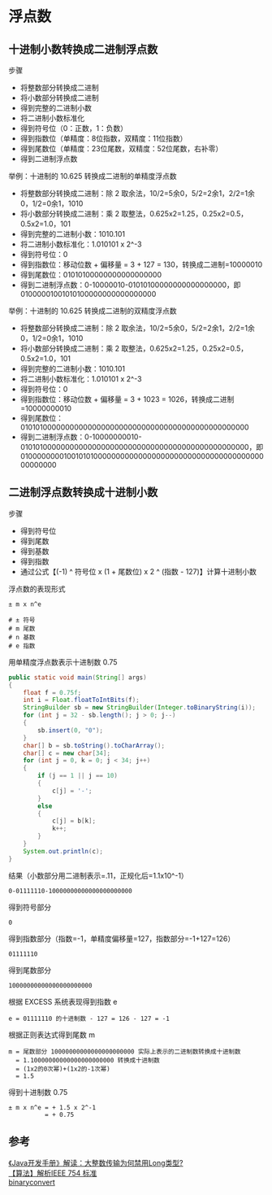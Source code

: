 # 浮点数

## 十进制小数转换成二进制浮点数
步骤
- 将整数部分转换成二进制
- 将小数部分转换成二进制
- 得到完整的二进制小数
- 将二进制小数标准化
- 得到符号位（0：正数，1：负数）
- 得到指数位（单精度：8位指数，双精度：11位指数）
- 得到尾数位（单精度：23位尾数，双精度：52位尾数，右补零）
- 得到二进制浮点数

举例：十进制的 10.625 转换成二进制的单精度浮点数
- 将整数部分转换成二进制：除 2 取余法，10/2=5余0，5/2=2余1，2/2=1余0，1/2=0余1，1010
- 将小数部分转换成二进制：乘 2 取整法，0.625x2=1.25，0.25x2=0.5，0.5x2=1.0，101
- 得到完整的二进制小数：1010.101
- 将二进制小数标准化：1.010101 x 2^-3
- 得到符号位：0
- 得到指数位：移动位数 + 偏移量 = 3 + 127 = 130，转换成二进制=10000010
- 得到尾数位：01010100000000000000000
- 得到二进制浮点数：0-10000010-01010100000000000000000，即 01000001001010100000000000000000

举例：十进制的 10.625 转换成二进制的双精度浮点数
- 将整数部分转换成二进制：除 2 取余法，10/2=5余0，5/2=2余1，2/2=1余0，1/2=0余1，1010
- 将小数部分转换成二进制：乘 2 取整法，0.625x2=1.25，0.25x2=0.5，0.5x2=1.0，101
- 得到完整的二进制小数：1010.101
- 将二进制小数标准化：1.010101 x 2^-3
- 得到符号位：0
- 得到指数位：移动位数 + 偏移量 = 3 + 1023 = 1026，转换成二进制=10000000010
- 得到尾数位：0101010000000000000000000000000000000000000000000000
- 得到二进制浮点数：0-10000000010-0101010000000000000000000000000000000000000000000000，即 0100000000100101010000000000000000000000000000000000000000000000

## 二进制浮点数转换成十进制小数
步骤
- 得到符号位
- 得到尾数
- 得到基数
- 得到指数
- 通过公式【(-1) ^ 符号位 x (1 + 尾数位) x 2 ^ (指数 - 127)】计算十进制小数

浮点数的表现形式
```
± m x n^e

# ± 符号
# m 尾数
# n 基数
# e 指数
```

用单精度浮点数表示十进制数 0.75
```java
public static void main(String[] args)
{
    float f = 0.75f;
    int i = Float.floatToIntBits(f);
    StringBuilder sb = new StringBuilder(Integer.toBinaryString(i));
    for (int j = 32 - sb.length(); j > 0; j--)
    {
        sb.insert(0, "0");
    }
    char[] b = sb.toString().toCharArray();
    char[] c = new char[34];
    for (int j = 0, k = 0; j < 34; j++)
    {
        if (j == 1 || j == 10)
        {
            c[j] = '-';
        }
        else
        {
            c[j] = b[k];
            k++;
        }
    }
    System.out.println(c);
}
```

结果（小数部分用二进制表示=.11，正规化后=1.1x10^-1）
```
0-01111110-10000000000000000000000
```

得到符号部分
```
0
```

得到指数部分（指数=-1，单精度偏移量=127，指数部分=-1+127=126）
```
01111110
```

得到尾数部分
```
10000000000000000000000
```

根据 EXCESS 系统表现得到指数 e
```
e = 01111110 的十进制数 - 127 = 126 - 127 = -1
```

根据正则表达式得到尾数 m
```
m = 尾数部分 10000000000000000000000 实际上表示的二进制数转换成十进制数
  = 1.10000000000000000000000 转换成十进制数
  = (1x2的0次幂)+(1x2的-1次幂)
  = 1.5
```

得到十进制数 0.75
```
± m x n^e = + 1.5 x 2^-1
          = + 0.75
```

## 参考
[《Java开发手册》解读：大整数传输为何禁用Long类型?](https://mp.weixin.qq.com/s?__biz=MzIzOTU0NTQ0MA==&mid=2247498496&idx=1&sn=a46cd5d34f9afca3f31121fb3ac835e0)  
[【算法】解析IEEE 754 标准](https://www.cnblogs.com/HDK2016/p/10506083.html)  
[binaryconvert](https://www.binaryconvert.com/index.html)  
